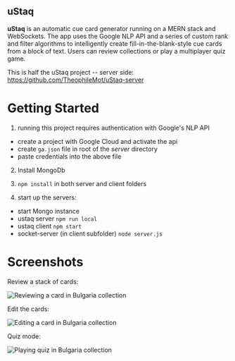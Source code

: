 ## uStaq

**uStaq** is an automatic cue card generator running on a MERN stack and WebSockets. The app uses the Google NLP API and a series of custom rank and filter algorithms to intelligently create fill-in-the-blank-style cue cards from a block of text. Users can review collections or play a multiplayer quiz game.

This is half the uStaq project -- server side: https://github.com/TheophileMot/uStaq-server

# Getting Started
1) running this project requires authentication with Google's NLP API 
  - create a project with Google Cloud and activate the api
  - create `ga.json` file in root of the *server* directory
  - paste credentials into the above file 
  
2) Install MongoDb

3) `npm install` in both server and client folders
 
3) start up the servers:
 - start Mongo instance 
 - ustaq server `npm run local`
 - ustaq client `npm start`
 - socket-server (in client subfolder) `node server.js`

# Screenshots

Review a stack of cards:

![Reviewing a card in Bulgaria collection](https://github.com/TheophileMot/uStaq-server/blob/master/uStaq-review.png)

Edit the cards:

![Editing a card in Bulgaria collection](https://github.com/TheophileMot/uStaq-server/blob/master/uStaq-edit.png)

Quiz mode:

![Playing quiz in Bulgaria collection](https://github.com/TheophileMot/uStaq-server/blob/master/uStaq-quiz.png)
